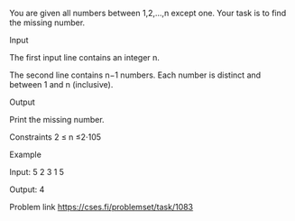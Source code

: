 You are given all numbers between 1,2,…,n except one. Your task is to find the missing number.

Input

The first input line contains an integer n.

The second line contains n−1 numbers. Each number is distinct and between 1 and n (inclusive).

Output

Print the missing number.

Constraints
    2 ≤ n ≤2⋅105

Example

Input:
    5
    2 3 1 5

Output:
    4



Problem link
https://cses.fi/problemset/task/1083
